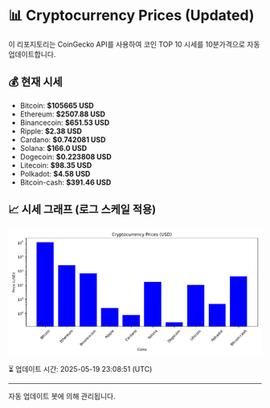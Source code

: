 
# 📊 Cryptocurrency Prices (Updated)

이 리포지토리는 CoinGecko API를 사용하여 코인 TOP 10 시세를 10분가격으로 자동 업데이트합니다.

## 💰 현재 시세
- Bitcoin: **$105665 USD**
- Ethereum: **$2507.88 USD**
- Binancecoin: **$651.53 USD**
- Ripple: **$2.38 USD**
- Cardano: **$0.742081 USD**
- Solana: **$166.0 USD**
- Dogecoin: **$0.223808 USD**
- Litecoin: **$98.35 USD**
- Polkadot: **$4.58 USD**
- Bitcoin-cash: **$391.46 USD**

## 📈 시세 그래프 (로그 스케일 적용)
![Crypto Prices](crypto_prices.png)

⏳ 업데이트 시간: 2025-05-19 23:08:51 (UTC)

---
자동 업데이트 봇에 의해 관리됩니다.
